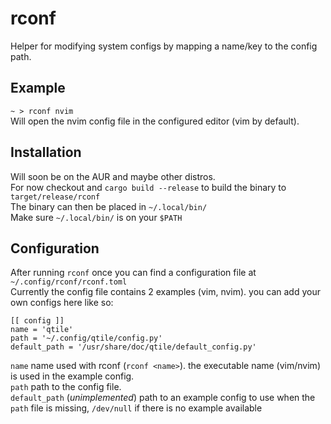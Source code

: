# rconf

Helper for modifying system configs by mapping a name/key to the config path.  

## Example
```~ > rconf nvim```  
Will open the nvim config file in the configured editor (vim by default).

## Installation
Will soon be on the AUR and maybe other distros.  
For now checkout and `cargo build --release` to build the binary to `target/release/rconf`  
The binary can then be placed in `~/.local/bin/`  
Make sure `~/.local/bin/` is on your `$PATH`  

## Configuration
After running `rconf` once you can find a configuration file at `~/.config/rconf/rconf.toml`  
Currently the config file contains 2 examples (vim, nvim). you can add your own configs here like so:  
```
[[ config ]]
name = 'qtile'
path = '~/.config/qtile/config.py'
default_path = '/usr/share/doc/qtile/default_config.py'
```
`name` name used with rconf (`rconf <name>`). the executable name (vim/nvim) is used in the example config.  
`path` path to the config file.  
`default_path` (*unimplemented*) path to an example config to use when the `path` file is missing, `/dev/null` if there is no example available
